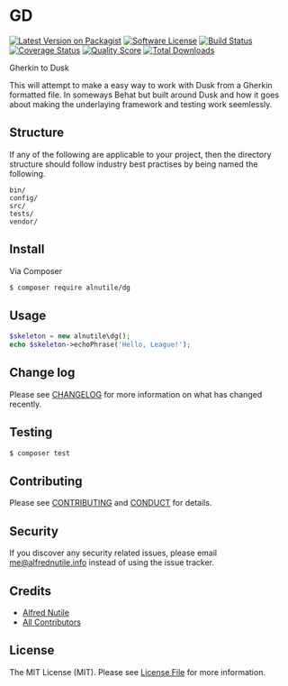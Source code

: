 # GD

[![Latest Version on Packagist][ico-version]][link-packagist]
[![Software License][ico-license]](LICENSE.md)
[![Build Status][ico-travis]][link-travis]
[![Coverage Status][ico-scrutinizer]][link-scrutinizer]
[![Quality Score][ico-code-quality]][link-code-quality]
[![Total Downloads][ico-downloads]][link-downloads]

Gherkin to Dusk

This will attempt to make a easy way to work with Dusk from a Gherkin formatted file.
In someways Behat but built around Dusk and how it goes about making the underlaying
framework and testing work seemlessly.


## Structure

If any of the following are applicable to your project, then the directory structure should follow industry best practises by being named the following.

```
bin/        
config/
src/
tests/
vendor/
```




## Install

Via Composer

``` bash
$ composer require alnutile/dg
```

## Usage

``` php
$skeleton = new alnutile\dg();
echo $skeleton->echoPhrase('Hello, League!');
```

## Change log

Please see [CHANGELOG](CHANGELOG.md) for more information on what has changed recently.

## Testing

``` bash
$ composer test
```

## Contributing

Please see [CONTRIBUTING](CONTRIBUTING.md) and [CONDUCT](CONDUCT.md) for details.

## Security

If you discover any security related issues, please email me@alfrednutile.info instead of using the issue tracker.

## Credits

- [Alfred Nutile][link-author]
- [All Contributors][link-contributors]

## License

The MIT License (MIT). Please see [License File](LICENSE.md) for more information.

[ico-version]: https://img.shields.io/packagist/v/alnutile/dg.svg?style=flat-square
[ico-license]: https://img.shields.io/badge/license-MIT-brightgreen.svg?style=flat-square
[ico-travis]: https://img.shields.io/travis/alnutile/dg/master.svg?style=flat-square
[ico-scrutinizer]: https://img.shields.io/scrutinizer/coverage/g/alnutile/dg.svg?style=flat-square
[ico-code-quality]: https://img.shields.io/scrutinizer/g/alnutile/dg.svg?style=flat-square
[ico-downloads]: https://img.shields.io/packagist/dt/alnutile/dg.svg?style=flat-square

[link-packagist]: https://packagist.org/packages/alnutile/dg
[link-travis]: https://travis-ci.org/alnutile/dg
[link-scrutinizer]: https://scrutinizer-ci.com/g/alnutile/dg/code-structure
[link-code-quality]: https://scrutinizer-ci.com/g/alnutile/dg
[link-downloads]: https://packagist.org/packages/alnutile/dg
[link-author]: https://github.com/alnutile
[link-contributors]: ../../contributors
